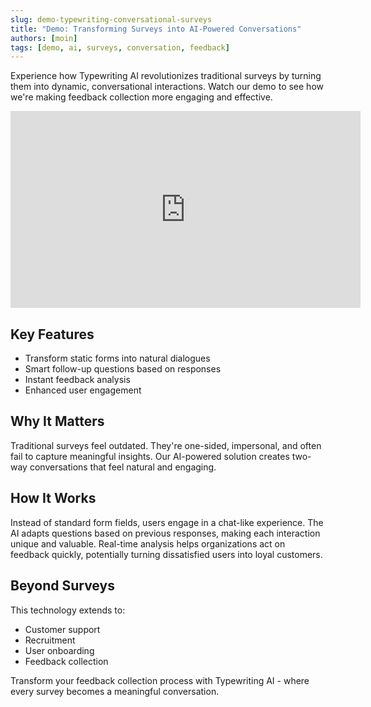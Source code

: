 ```yaml
---
slug: demo-typewriting-conversational-surveys
title: "Demo: Transforming Surveys into AI-Powered Conversations"
authors: [moin]
tags: [demo, ai, surveys, conversation, feedback]
---
```


Experience how Typewriting AI revolutionizes traditional surveys by turning them into dynamic, conversational interactions. Watch our demo to see how we're making feedback collection more engaging and effective.

<!-- truncate -->


<iframe width="560" height="315" src="https://www.youtube.com/embed/yNtLglIp8ck" title="YouTube video player" frameborder="0" allow="accelerometer; autoplay; clipboard-write; encrypted-media; gyroscope; picture-in-picture" allowfullscreen></iframe>

## Key Features
- Transform static forms into natural dialogues
- Smart follow-up questions based on responses
- Instant feedback analysis
- Enhanced user engagement

## Why It Matters
Traditional surveys feel outdated. They're one-sided, impersonal, and often fail to capture meaningful insights. Our AI-powered solution creates two-way conversations that feel natural and engaging.

## How It Works
Instead of standard form fields, users engage in a chat-like experience. The AI adapts questions based on previous responses, making each interaction unique and valuable. Real-time analysis helps organizations act on feedback quickly, potentially turning dissatisfied users into loyal customers.

## Beyond Surveys
This technology extends to:
- Customer support
- Recruitment
- User onboarding
- Feedback collection

Transform your feedback collection process with Typewriting AI - where every survey becomes a meaningful conversation.
